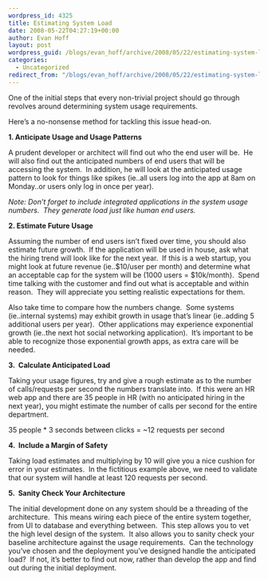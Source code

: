 ```yaml
---
wordpress_id: 4325
title: Estimating System Load
date: 2008-05-22T04:27:19+00:00
author: Evan Hoff
layout: post
wordpress_guid: /blogs/evan_hoff/archive/2008/05/22/estimating-system-load.aspx
categories:
  - Uncategorized
redirect_from: "/blogs/evan_hoff/archive/2008/05/22/estimating-system-load.aspx/"
---
```

One of the initial steps that every non-trivial project should go through revolves around determining system usage requirements.

Here&#8217;s a no-nonsense method for tackling this issue head-on.

**1. Anticipate Usage and Usage Patterns**

A prudent developer or architect will find out who the end user will be.&nbsp; He will also find out the anticipated numbers of end users that will be accessing the system.&nbsp; In addition, he will look at the anticipated usage pattern to look for things like spikes (ie..all users log into the app at 8am on Monday..or users only log in once per year).&nbsp; 

_Note: Don&#8217;t forget to include integrated applications in the system usage numbers.&nbsp; They generate load just like human end users._

**2. Estimate Future Usage**

Assuming the number of end users isn&#8217;t fixed over time, you should also estimate future growth.&nbsp; If the application will be used in house, ask what the hiring trend will look like for the next year.&nbsp; If this is a web startup, you might look at future revenue (ie..$10/user per month) and determine what an acceptable cap for the system will be (1000 users = $10k/month).&nbsp; Spend time talking with the customer and find out what is acceptable and within reason.&nbsp; They will appreciate you setting realistic expectations for them.

Also take time to compare how the numbers change.&nbsp; Some systems (ie..internal systems) may exhibit growth in usage that&#8217;s linear (ie..adding&nbsp;5 additional users&nbsp;per year).&nbsp; Other applications may experience exponential growth (ie..the next hot social networking application).&nbsp; It&#8217;s important to be able to recognize those exponential growth apps, as extra care will be needed.

**3.&nbsp; Calculate Anticipated Load**

Taking your usage figures, try and give a rough estimate as to the number of calls/requests per second the numbers translate into.&nbsp; If this were an HR web app and there are 35 people in HR (with no anticipated hiring in the next year), you might estimate the number of calls per second for the entire department.&nbsp; 

35 people * 3 seconds between clicks = ~12 requests per second

**4.&nbsp; Include a Margin of Safety**

Taking load estimates and multiplying by 10 will give you a nice cushion for error in your estimates.&nbsp; In the fictitious example above, we need to validate that our system will handle at least 120 requests per second.

**5.&nbsp;&nbsp;Sanity Check&nbsp;Your Architecture**

The initial development done on any system should be a threading of the architecture.&nbsp; This means&nbsp;wiring each piece of the&nbsp;entire system together, from UI to database and everything between.&nbsp; This step allows you to vet the high level design of the system.&nbsp; It also allows you to&nbsp;sanity check your baseline architecture&nbsp;against the usage requirements.&nbsp; Can the technology you&#8217;ve chosen and the deployment you&#8217;ve designed handle the anticipated load?&nbsp; If not, it&#8217;s better to find out now, rather than develop the app and find out during the initial deployment.